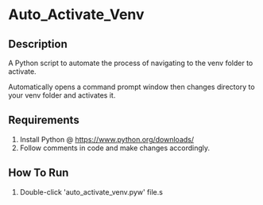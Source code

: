 # Auto_Activate_Venv

## Description
A Python script to automate the process of navigating to the venv folder to activate.

Automatically opens a command prompt window then changes directory to your venv folder and activates it.

## Requirements 
1. Install Python @ https://www.python.org/downloads/
2. Follow comments in code and make changes accordingly.

## How To Run
1. Double-click 'auto_activate_venv.pyw' file.s
